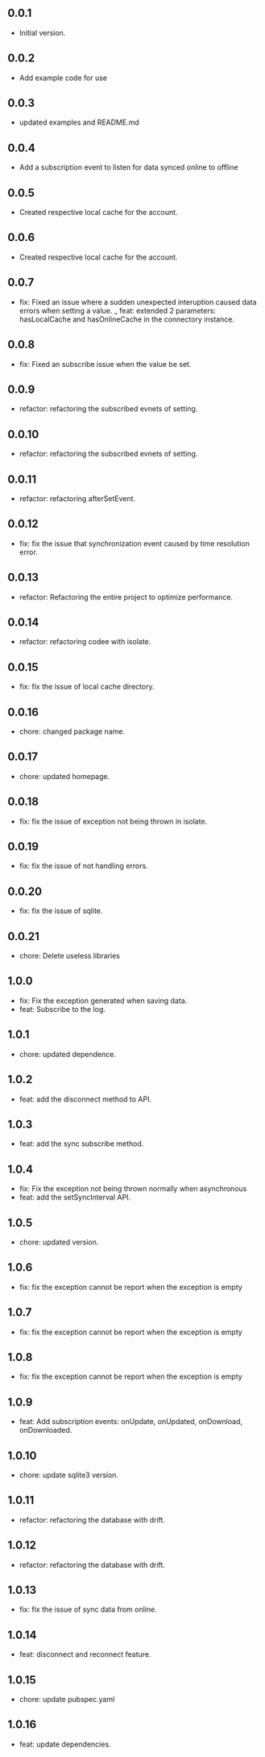 ## 0.0.1
- Initial version.

## 0.0.2
- Add example code for use

## 0.0.3
- updated examples and README.md

## 0.0.4
- Add a subscription event to listen for data synced online to offline

## 0.0.5
- Created respective local cache for the account.

## 0.0.6
- Created respective local cache for the account.

## 0.0.7
- fix: Fixed an issue where a sudden unexpected interuption caused data errors when setting a value.
_ feat: extended 2 parameters: hasLocalCache and hasOnlineCache in the connectory instance.
  
## 0.0.8
- fix: Fixed an subscribe issue when the value be set.

## 0.0.9
- refactor: refactoring the subscribed  evnets of setting.

## 0.0.10
- refactor: refactoring the subscribed  evnets of setting.

## 0.0.11
- refactor: refactoring afterSetEvent.

## 0.0.12
- fix: fix the issue that synchronization event caused by time resolution error.

## 0.0.13
- refactor: Refactoring the entire project to optimize performance.

## 0.0.14
- refactor: refactoring codee with isolate.

## 0.0.15
- fix: fix the issue of local cache directory.

## 0.0.16
- chore: changed package name.

## 0.0.17
- chore: updated homepage.

## 0.0.18
- fix: fix the issue of exception not being thrown in isolate.

## 0.0.19
- fix: fix the issue of not handling errors.

## 0.0.20
- fix: fix the issue of sqlite.

## 0.0.21
- chore: Delete useless libraries

## 1.0.0
- fix: Fix the exception generated when saving data.
- feat: Subscribe to the log.

## 1.0.1
- chore: updated dependence.

## 1.0.2
- feat: add the disconnect method to API.

## 1.0.3
- feat: add the sync subscribe method.

## 1.0.4
- fix: Fix the exception not being thrown normally when asynchronous
- feat: add the setSyncInterval API.

## 1.0.5

- chore: updated version.

## 1.0.6

- fix: fix the exception cannot be report when the exception is empty

## 1.0.7

- fix: fix the exception cannot be report when the exception is empty

## 1.0.8

- fix: fix the exception cannot be report when the exception is empty

## 1.0.9

- feat: Add subscription events: onUpdate, onUpdated, onDownload, onDownloaded.

## 1.0.10

- chore: update sqlite3 version.

## 1.0.11

- refactor: refactoring the database with drift.

## 1.0.12

- refactor: refactoring the database with drift.

## 1.0.13

- fix: fix the issue of sync data from online.

## 1.0.14

- feat: disconnect and reconnect feature.

## 1.0.15

- chore: update pubspec.yaml

## 1.0.16

- feat: update dependencies.
